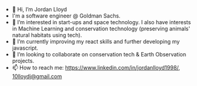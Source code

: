 - 👋 Hi, I’m Jordan Lloyd
- I'm a software engineer @ Goldman Sachs.
- 👀 I’m interested in start-ups and space technology. I also have interests in Machine Learning and conservation technology (preserving animals' natural habitats using tech).
- 🌱 I’m currently improving my react skills and further developing my javascript.
- 💞️ I’m looking to collaborate on conservation tech & Earth Observation projects.
- 📫 How to reach me: https://www.linkedin.com/in/jordanlloyd1998/, 10lloydj@gmail.com
